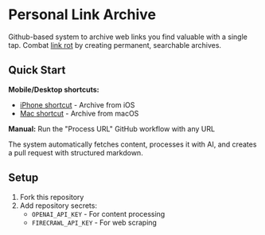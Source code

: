 # Personal Link Archive

Github-based system to archive web links you find valuable with a single tap. Combat [link rot](https://en.wikipedia.org/wiki/Link_rot) by creating permanent, searchable archives.

## Quick Start

**Mobile/Desktop shortcuts:**
- [iPhone shortcut](triggers/iphone/) - Archive from iOS
- [Mac shortcut](triggers/mac/) - Archive from macOS

**Manual:** Run the "Process URL" GitHub workflow with any URL

The system automatically fetches content, processes it with AI, and creates a pull request with structured markdown.

## Setup

1. Fork this repository
2. Add repository secrets:
   - `OPENAI_API_KEY` - For content processing
   - `FIRECRAWL_API_KEY` - For web scraping